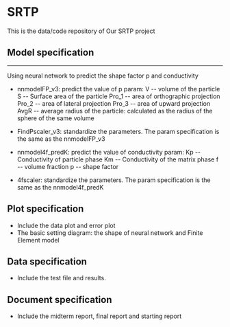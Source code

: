 # SRTP
This is the data/code repository of Our SRTP project
## Model specification
---
Using neural network to predict the shape factor p and conductivity
* nnmodelFP_v3: predict the value of p
	param: 
	V -- volume of the particle
	S -- Surface area of the particle
	Pro_1 -- area of orthographic projection 
	Pro_2 -- area of lateral projection
	Pro_3 -- area of upward projection
	AvgR -- average radius of the particle: calculated as the radius of the sphere of the same volume
* FindPscaler_v3: standardize the parameters. The param specification is the same as the nnmodelFP_v3

* nnmodel4f_predK: predict the value of conductivity
	param:
	Kp -- Conductivity of particle phase
	Km -- Conductivity of the matrix phase
	f -- volume fraction 
	p -- shape factor
* 4fscaler: standardize the parameters. The param specification is the same as the nnmodel4f_predK

## Plot specification
* Include the data plot and error plot
* The basic setting diagram: the shape of neural network and Finite Element model

## Data specification
* Include the test file and results.

## Document specification
* Include the midterm report, final report and starting report